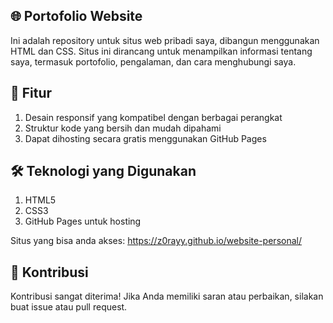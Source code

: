 ## 🌐 Portofolio Website
Ini adalah repository untuk situs web pribadi saya, dibangun menggunakan HTML dan CSS. Situs ini dirancang untuk menampilkan informasi tentang saya, termasuk portofolio, pengalaman, dan cara menghubungi saya.

## 🚀 Fitur
1. Desain responsif yang kompatibel dengan berbagai perangkat
2. Struktur kode yang bersih dan mudah dipahami
3. Dapat dihosting secara gratis menggunakan GitHub Pages

## 🛠️ Teknologi yang Digunakan
1. HTML5
2. CSS3
3. GitHub Pages untuk hosting

Situs yang bisa anda akses: https://z0rayy.github.io/website-personal/

## 🙌 Kontribusi
Kontribusi sangat diterima! Jika Anda memiliki saran atau perbaikan, silakan buat issue atau pull request.

